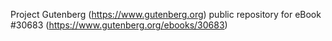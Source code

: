 Project Gutenberg (https://www.gutenberg.org) public repository for eBook #30683 (https://www.gutenberg.org/ebooks/30683)
